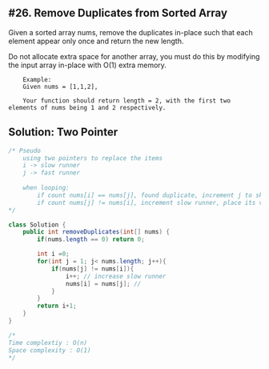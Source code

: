 ## #26. Remove Duplicates from Sorted Array
Given a sorted array nums, remove the duplicates in-place such that each element appear only once and return the new length.

Do not allocate extra space for another array, you must do this by modifying the input array in-place with O(1) extra memory.
```
    Example:
    Given nums = [1,1,2],

    Your function should return length = 2, with the first two elements of nums being 1 and 2 respectively.
```

## Solution: Two Pointer
```Java
/* Pseudo
    using two pointers to replace the items
    i -> slow runner
    j -> fast runner
    
    when looping: 
        if count nums[i] == nums[j], found duplicate, increment j to skip duplicate
        if count nums[j] != nums[i], increment slow runner, place its value with nums[j]
*/

class Solution {
    public int removeDuplicates(int[] nums) {
        if(nums.length == 0) return 0;

        int i =0;
        for(int j = 1; j< nums.length; j++){
            if(nums[j] != nums[i]){
                i++; // increase slow runner
                nums[i] = nums[j]; // 
            }
        }
        return i+1;
    }
}

/*
Time complextiy : O(n)
Space complexity : O(1)
*/
```




